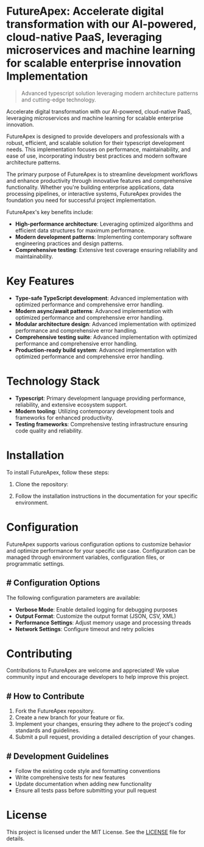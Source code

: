 <!-- fallback_FutureApex_20250802091316_70366 -->

# FutureApex: Accelerate digital transformation with our AI-powered, cloud-native PaaS, leveraging microservices and machine learning for scalable enterprise innovation Implementation
> Advanced typescript solution leveraging modern architecture patterns and cutting-edge technology.

Accelerate digital transformation with our AI-powered, cloud-native PaaS, leveraging microservices and machine learning for scalable enterprise innovation.

FutureApex is designed to provide developers and professionals with a robust, efficient, and scalable solution for their typescript development needs. This implementation focuses on performance, maintainability, and ease of use, incorporating industry best practices and modern software architecture patterns.

The primary purpose of FutureApex is to streamline development workflows and enhance productivity through innovative features and comprehensive functionality. Whether you're building enterprise applications, data processing pipelines, or interactive systems, FutureApex provides the foundation you need for successful project implementation.

FutureApex's key benefits include:

* **High-performance architecture**: Leveraging optimized algorithms and efficient data structures for maximum performance.
* **Modern development patterns**: Implementing contemporary software engineering practices and design patterns.
* **Comprehensive testing**: Extensive test coverage ensuring reliability and maintainability.

# Key Features

* **Type-safe TypeScript development**: Advanced implementation with optimized performance and comprehensive error handling.
* **Modern async/await patterns**: Advanced implementation with optimized performance and comprehensive error handling.
* **Modular architecture design**: Advanced implementation with optimized performance and comprehensive error handling.
* **Comprehensive testing suite**: Advanced implementation with optimized performance and comprehensive error handling.
* **Production-ready build system**: Advanced implementation with optimized performance and comprehensive error handling.

# Technology Stack

* **Typescript**: Primary development language providing performance, reliability, and extensive ecosystem support.
* **Modern tooling**: Utilizing contemporary development tools and frameworks for enhanced productivity.
* **Testing frameworks**: Comprehensive testing infrastructure ensuring code quality and reliability.

# Installation

To install FutureApex, follow these steps:

1. Clone the repository:


2. Follow the installation instructions in the documentation for your specific environment.

# Configuration

FutureApex supports various configuration options to customize behavior and optimize performance for your specific use case. Configuration can be managed through environment variables, configuration files, or programmatic settings.

## # Configuration Options

The following configuration parameters are available:

* **Verbose Mode**: Enable detailed logging for debugging purposes
* **Output Format**: Customize the output format (JSON, CSV, XML)
* **Performance Settings**: Adjust memory usage and processing threads
* **Network Settings**: Configure timeout and retry policies

# Contributing

Contributions to FutureApex are welcome and appreciated! We value community input and encourage developers to help improve this project.

## # How to Contribute

1. Fork the FutureApex repository.
2. Create a new branch for your feature or fix.
3. Implement your changes, ensuring they adhere to the project's coding standards and guidelines.
4. Submit a pull request, providing a detailed description of your changes.

## # Development Guidelines

* Follow the existing code style and formatting conventions
* Write comprehensive tests for new features
* Update documentation when adding new functionality
* Ensure all tests pass before submitting your pull request

# License

This project is licensed under the MIT License. See the [LICENSE](https://github.com/Muramatsuu/FutureApex/blob/main/LICENSE) file for details.
